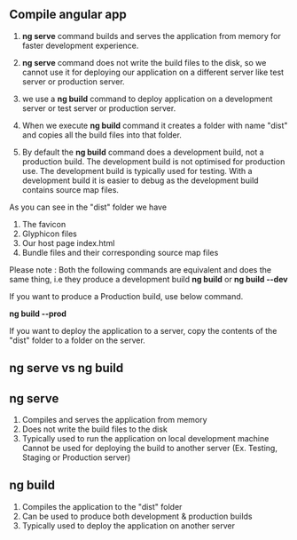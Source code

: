 Compile angular app
--------------------------

1. **ng serve** command builds and serves the application from memory for faster development experience. 

2. **ng serve** command does not write the build files to the disk, so we cannot use it for deploying our application on a different server like test server or production server.

3. we use a **ng build** command to deploy application on a development server or test server or production server.

4. When we execute **ng build** command it creates a folder with name "dist" and copies all the build files into that folder.

5. By default the **ng build** command does a development build, not a production build. The development build is not optimised for production use. The development build is typically used for testing. With a development build it is easier to debug as the development build contains source map files.

As you can see in the "dist" folder we have 
1. The favicon
2. Glyphicon files
3. Our host page index.html
4. Bundle files and their corresponding source map files

Please note : Both the following commands are equivalent and does the same thing, i.e they produce a development build
**ng build** or **ng build --dev**

If you want to produce a Production build, use below command.

**ng build --prod**

If you want to deploy the application to a server, copy the contents of the "dist" folder to a folder on the server.

ng serve vs ng build
-------------------------------------------

ng serve
---------------
1. Compiles and serves the application from memory
2. Does not write the build files to the disk
3. Typically used to run the application on local development machine
Cannot be used for deploying the build to another server (Ex. Testing, Staging or Production server)

ng build
---------------
1. Compiles the application to the "dist" folder
2. Can be used to produce both development & production builds
3. Typically used to deploy the application on another server
